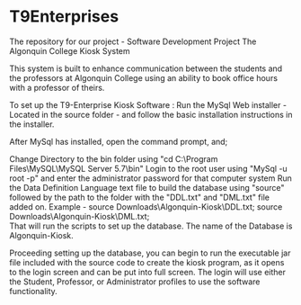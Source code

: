 # T9Enterprises
The repository for our project - Software Development Project
The Algonquin College Kiosk System

This system is built to enhance communication between the students and the professors at Algonquin College
using an ability to book office hours with a professor of theirs. 

To set up the T9-Enterprise Kiosk Software :
Run the MySql Web installer - Located in the source folder - and follow the basic installation instructions in the installer.

After MySql has installed, open the command prompt, and;

Change Directory to the bin folder using "cd C:\Program Files\MySQL\MySQL Server 5.7\bin"
Login to the root user using "MySql -u root -p" and enter the administrator password for that computer system
Run the Data Definition Language text file to build the database using "source" followed by the path to the folder with the
   "DDL.txt" and "DML.txt" file added on. 
   Example - source Downloads\Algonquin-Kiosk\DDL.txt; source Downloads\Algonquin-Kiosk\DML.txt;  
That will run the scripts to set up the database. The name of the Database is Algonquin-Kiosk.

Proceeding setting up the database, you can begin to run the executable jar file included with the source code to create the kiosk program,
as it opens to the login screen and can be put into full screen. The login will use either the Student, Professor, or Administrator 
profiles to use the software functionality.
